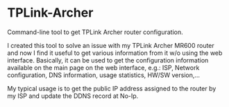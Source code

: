 # TPLink-Archer
Command-line tool to get TPLink Archer router configuration.

I created this tool to solve an issue with my TPLink Archer MR600 router and now I find it useful to
get various information from it w/o using the  web interface.
Basically, it can be used to get the configuration information available on the main page on the
web interface, e.g.: ISP, Network configuration, DNS information, usage statistics, HW/SW version,...

My typical usage is to get the public IP address assigned to the router by my ISP and update the DDNS record at No-Ip.

